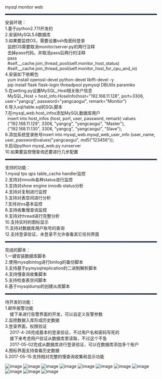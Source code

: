 mysql monitor web</br>
<hr style=" height:2px;border:none;border-top:2px dotted #185598;" />
安装环境：</br>
1.基于python2.7.11开发的</br>
2.安装MySQL5.6数据库</br>
3.如果要监控OS，需要设置ssh免密码登录</br>
    &nbsp;&nbsp;监控OS需要取消monitor/server.py的两行注释</br>
    &nbsp;&nbsp;去掉pass代码，并取消pass后两行的注释</br>
    &nbsp;&nbsp;pass</br>
    &nbsp;&nbsp;#self.__cache.join_thread_pool(self.monitor_host_status)</br>
    &nbsp;&nbsp;#self.__cache.join_thread_pool(self.monitor_host_for_cpu_and_io)</br>
4.安装如下依赖包</br>
    &nbsp;&nbsp;yum install openssl-devel python-devel libffi-devel -y</br>
    &nbsp;&nbsp;pip install flask flask-login threadpool pymysql DBUtils paramiko</br>
5.在setting.py设置MySQL_Host相关账户信息</br>
    &nbsp;&nbsp;MySQL_Host = host_info.HoseInfo(host="192.168.11.128", port=3306, user="yangcg", password="yangcaogui", remark="Monitor")</br>
6.导入sql/table.sql的SQL脚本</br>
7.在mysql_web.host_infos添加MySQL数据库用户</br>
    &nbsp;&nbsp;insert into host_infos (host, port, user, password, remark) values</br>
    &nbsp;&nbsp;("192.168.11.129", 3306, "yangcg", "yangcaogui", "Master"),</br>
    &nbsp;&nbsp;("192.168.11.130", 3306, "yangcg", "yangcaogui", "Slave");</br>
8.添加系统登录账号insert into mysql_web.mysql_web_user_info (user_name, user_password)values("yangcaogui", md5("123456"));</br>
9.启动python mysql_web.py runserver</br>
10.如果要监控慢查询还要进行几步配置</br>

<hr style=" height:2px;border:none;border-top:2px dotted #185598;" />
支持的功能：</br>
1.mysql tps qps table_cache handler监控</br>
2.支持对innodb各种status进行监控</br>
3.支持对show engine innodb status分析</br>
4.支持对复制进行监控</br>
5.支持对表空间进行分析</br>
7.支持对os基本监控</br>
8.支持收集慢查询监控</br>
9.支持对thread进行完整分析</br>
10.支持实时的图标显示</br>
11.支持对数据库用户账号的查询</br>
12.支持登录验证，未登录不允许查看其它任何界面</br>

<hr style=" height:2px;border:none;border-top:2px dotted #185598;" />
完成的脚本：</br>
1.一键安装数据库脚本</br>
2.使用mysqlbinlog进行binlog的备份脚本</br>
3.支持基于pymysqlreplication的二进制解析脚本</br>
4.支持慢查询收集脚本</br>
5.支持检查表空间脚本</br>
6.基于mysqldump的创建从库脚本</br>

<hr style=" height:2px;border:none;border-top:2px dotted #185598;" />
待开发的功能：</br>
1.邮件报警功能</br>
&nbsp;&nbsp;&nbsp;&nbsp;接下来进行告警界面的开发，可以自定义告警参数</br>
2.监控数据入库形成历史数据</br>
3.登录界面，权限验证</br>
&nbsp;&nbsp;&nbsp;&nbsp;2017-4-28完成基本的登录验证，不过用户名和密码写死的</br>
&nbsp;&nbsp;&nbsp;&nbsp;接下来考虑用户验证从数据库里读取，不过这个不急</br>
&nbsp;&nbsp;&nbsp;&nbsp;2017-05-02完成从数据库进行登录验证，可以在数据库添加多个账户</br>
4.图标界面支持查看历史数据</br>
5.2017-05-15:支持相对完整的慢查询收集和显示功能</br>

![image](https://github.com/ycg/mysql_web/blob/master/static/img/111.png)
![image](https://github.com/ycg/mysql_web/blob/master/static/img/112.png)
![image](https://github.com/ycg/mysql_web/blob/master/static/img/113.png)
![image](https://github.com/ycg/mysql_web/blob/master/static/img/114.png)
![image](https://github.com/ycg/mysql_web/blob/master/static/img/115.png)
![image](https://github.com/ycg/mysql_web/blob/master/static/img/116.png)
![image](https://github.com/ycg/mysql_web/blob/master/static/img/117.png)
![image](https://github.com/ycg/mysql_web/blob/master/static/img/118.png)
![image](https://github.com/ycg/mysql_web/blob/master/static/img/119.png)
![image](https://github.com/ycg/mysql_web/blob/master/static/img/120.png)
![image](https://github.com/ycg/mysql_web/blob/master/static/img/121.png)
